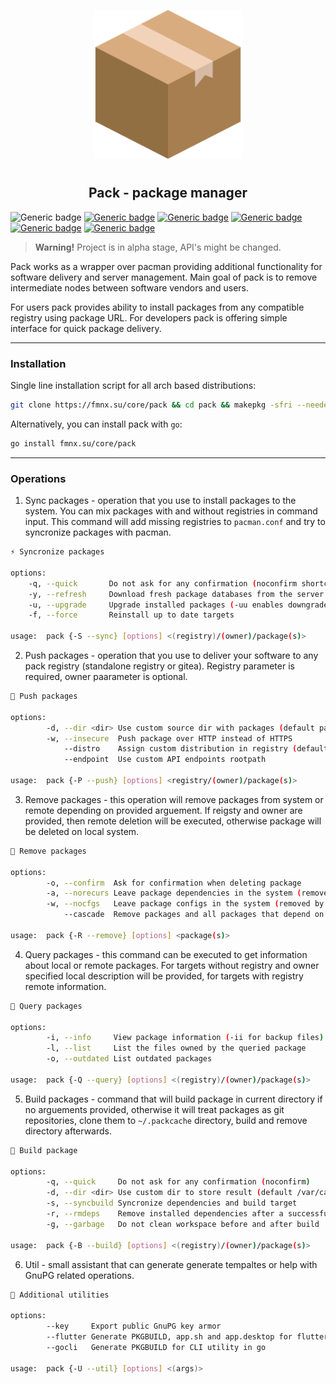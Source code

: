<p align="center">
<img style="align: center; padding-left: 10px; padding-right: 10px; padding-bottom: 10px;" width="238px" height="238px" src="./logo.png" />
</p>

<h2 align="center">Pack - package manager</h2>

![Generic badge](https://img.shields.io/badge/status-alpha-red.svg)
[![Generic badge](https://img.shields.io/badge/license-gpl-orange.svg)](https://fmnx.su/core/pack/src/branch/main/LICENSE)
[![Generic badge](https://img.shields.io/badge/fmnx-repo-006db0.svg)](https://fmnx.su/core/pack)
[![Generic badge](https://img.shields.io/badge/codeberg-repo-45a3fb.svg)](https://codeberg.org/fmnx/pack)
[![Generic badge](https://img.shields.io/badge/github-repo-white.svg)](https://github.com/fmnx-io/pack)
[![Generic badge](https://img.shields.io/badge/arch-package-00bcd4.svg)](https://fmnx.su/core/-/packages/arch/pack)

> **Warning!** Project is in alpha stage, API's might be changed.

Pack works as a wrapper over pacman providing additional functionality for software delivery and server management. Main goal of pack is to remove intermediate nodes between software vendors and users.

For users pack provides ability to install packages from any compatible registry using package URL. For developers pack is offering simple interface for quick package delivery.

---

### Installation

Single line installation script for all arch based distributions:

```sh
git clone https://fmnx.su/core/pack && cd pack && makepkg -sfri --needed --noconfirm
```

Alternatively, you can install pack with `go`:

```sh
go install fmnx.su/core/pack
```

---

### Operations

1. Sync packages - operation that you use to install packages to the system. You can mix packages with and without registries in command input. This command will add missing registries to `pacman.conf` and try to syncronize packages with pacman.

```sh
⚡ Syncronize packages

options:
	-q, --quick       Do not ask for any confirmation (noconfirm shortcut)
	-y, --refresh     Download fresh package databases from the server (-yy force)
	-u, --upgrade     Upgrade installed packages (-uu enables downgrade)
	-f, --force       Reinstall up to date targets

usage:  pack {-S --sync} [options] <(registry)/(owner)/package(s)>
```

2. Push packages - operation that you use to deliver your software to any pack registry (standalone registry or gitea). Registry parameter is required, owner paarameter is optional.

```sh
🚀 Push packages

options:
        -d, --dir <dir> Use custom source dir with packages (default pacman cache)
        -w, --insecure  Push package over HTTP instead of HTTPS
            --distro    Assign custom distribution in registry (default archlinux)
            --endpoint  Use custom API endpoints rootpath

usage:  pack {-P --push} [options] <registry/(owner)/package(s)>
```

3. Remove packages - this operation will remove packages from system or remote depending on provided arguement. If reigsty and owner are provided, then remote deletion will be executed, otherwise package will be deleted on local system.

```sh
📍 Remove packages

options:
        -o, --confirm  Ask for confirmation when deleting package
        -a, --norecurs Leave package dependencies in the system (removed by default)
        -w, --nocfgs   Leave package configs in the system (removed by default)
            --cascade  Remove packages and all packages that depend on them

usage:  pack {-R --remove} [options] <package(s)>
```

4. Query packages - this command can be executed to get information about local or remote packages. For targets without registry and owner specified local description will be provided, for targets with registry remote information.
<!-- If you want to search for a package on remote, just put @ before target package -->

```sh
🔎 Query packages

options:
        -i, --info     View package information (-ii for backup files)
        -l, --list     List the files owned by the queried package
        -o, --outdated List outdated packages

usage:  pack {-Q --query} [options] <(registry)/(owner)/package(s)>
```

5. Build packages - command that will build package in current directory if no arguements provided, otherwise it will treat packages as git repositories, clone them to `~/.packcache` directory, build and remove directory afterwards.

```sh
🔐 Build package

options:
        -q, --quick     Do not ask for any confirmation (noconfirm)
        -d, --dir <dir> Use custom dir to store result (default /var/cache/pacman/pkg)
        -s, --syncbuild Syncronize dependencies and build target
        -r, --rmdeps    Remove installed dependencies after a successful build
        -g, --garbage   Do not clean workspace before and after build

usage:  pack {-B --build} [options] <(registry)/(owner)/package(s)>
```

6. Util - small assistant that can generate generate tempaltes or help with GnuPG related operations.

```sh
📄 Additional utilities

options:
        --key     Export public GnuPG key armor
        --flutter Generate PKGBUILD, app.sh and app.desktop for flutter application
        --gocli   Generate PKGBUILD for CLI utility in go

usage:  pack {-U --util} [options] <(args)>
```
